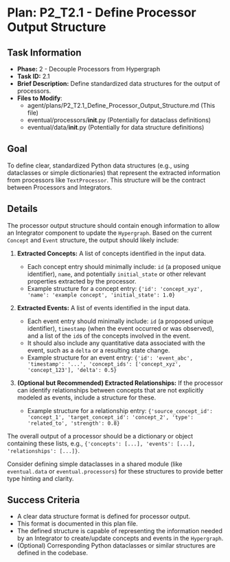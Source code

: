 # Plan: P2_T2.1 - Define Processor Output Structure

## Task Information
- **Phase:** 2 - Decouple Processors from Hypergraph
- **Task ID:** 2.1
- **Brief Description:** Define standardized data structures for the output of processors.
- **Files to Modify**:
    - agent/plans/P2_T2.1_Define_Processor_Output_Structure.md (This file)
    - eventual/processors/__init__.py (Potentially for dataclass definitions)
    - eventual/data/__init__.py (Potentially for data structure definitions)

## Goal
To define clear, standardized Python data structures (e.g., using dataclasses or simple dictionaries) that represent the extracted information from processors like `TextProcessor`. This structure will be the contract between Processors and Integrators.

## Details
The processor output structure should contain enough information to allow an Integrator component to update the `Hypergraph`. Based on the current `Concept` and `Event` structure, the output should likely include:

1.  **Extracted Concepts:** A list of concepts identified in the input data.
    - Each concept entry should minimally include: `id` (a proposed unique identifier), `name`, and potentially `initial_state` or other relevant properties extracted by the processor.
    - Example structure for a concept entry: `{'id': 'concept_xyz', 'name': 'example concept', 'initial_state': 1.0}`

2.  **Extracted Events:** A list of events identified in the input data.
    - Each event entry should minimally include: `id` (a proposed unique identifier), `timestamp` (when the event occurred or was observed), and a list of the `id`s of the concepts involved in the event.
    - It should also include any quantitative data associated with the event, such as a `delta` or a resulting state change.
    - Example structure for an event entry: `{'id': 'event_abc', 'timestamp': '...', 'concept_ids': ['concept_xyz', 'concept_123'], 'delta': 0.5}`

3.  **(Optional but Recommended) Extracted Relationships:** If the processor can identify relationships between concepts that are not explicitly modeled as events, include a structure for these.
    - Example structure for a relationship entry: `{'source_concept_id': 'concept_1', 'target_concept_id': 'concept_2', 'type': 'related_to', 'strength': 0.8}`

The overall output of a processor should be a dictionary or object containing these lists, e.g., `{'concepts': [...], 'events': [...], 'relationships': [...]}`.

Consider defining simple dataclasses in a shared module (like `eventual.data` or `eventual.processors`) for these structures to provide better type hinting and clarity.

## Success Criteria
- A clear data structure format is defined for processor output.
- This format is documented in this plan file.
- The defined structure is capable of representing the information needed by an Integrator to create/update concepts and events in the `Hypergraph`.
- (Optional) Corresponding Python dataclasses or similar structures are defined in the codebase.